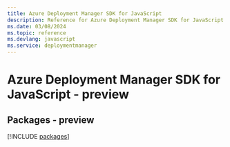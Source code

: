 ```yaml
---
title: Azure Deployment Manager SDK for JavaScript
description: Reference for Azure Deployment Manager SDK for JavaScript
ms.date: 03/08/2024
ms.topic: reference
ms.devlang: javascript
ms.service: deploymentmanager
---
```

# Azure Deployment Manager SDK for JavaScript - preview
## Packages - preview
[!INCLUDE [packages](deployment-manager-index.md)]